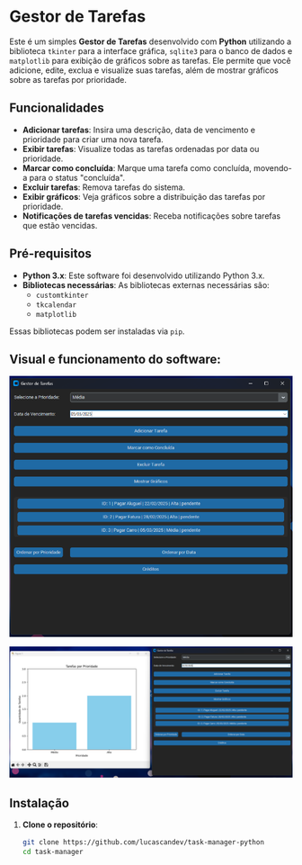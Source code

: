 # Gestor de Tarefas

Este é um simples **Gestor de Tarefas** desenvolvido com **Python** utilizando a biblioteca `tkinter` para a interface gráfica, `sqlite3` para o banco de dados e `matplotlib` para exibição de gráficos sobre as tarefas. Ele permite que você adicione, edite, exclua e visualize suas tarefas, além de mostrar gráficos sobre as tarefas por prioridade.

## Funcionalidades

- **Adicionar tarefas**: Insira uma descrição, data de vencimento e prioridade para criar uma nova tarefa.
- **Exibir tarefas**: Visualize todas as tarefas ordenadas por data ou prioridade.
- **Marcar como concluída**: Marque uma tarefa como concluída, movendo-a para o status "concluída".
- **Excluir tarefas**: Remova tarefas do sistema.
- **Exibir gráficos**: Veja gráficos sobre a distribuição das tarefas por prioridade.
- **Notificações de tarefas vencidas**: Receba notificações sobre tarefas que estão vencidas.

## Pré-requisitos

- **Python 3.x**: Este software foi desenvolvido utilizando Python 3.x.
- **Bibliotecas necessárias**: As bibliotecas externas necessárias são:
  - `customtkinter`
  - `tkcalendar`
  - `matplotlib`

Essas bibliotecas podem ser instaladas via `pip`.

## Visual e funcionamento do software:

<p align="center">
   <img src="https://github.com/lucascandev/task-manager-python/blob/main/assets/aplica%C3%A7%C3%A3o.png" alt="#01" width="600">
</p>

<p align="center">
   <img src="https://github.com/lucascandev/task-manager-python/blob/main/assets/aplica%C3%A7%C3%A3o2.png" alt="#01" width="600">
</p>

## Instalação

1. **Clone o repositório**:

   ```bash
   git clone https://github.com/lucascandev/task-manager-python
   cd task-manager
   ```